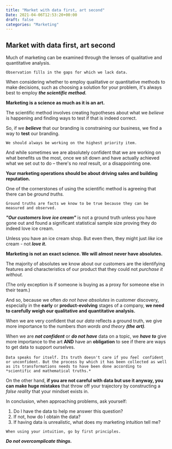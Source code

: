 ```yaml
---
title: "Market with data first, art second"
Date: 2021-04-06T12:53:20+00:00
draft: false
categories: "Marketing"
---
```

## Market with data first, art second

Much of marketing can be examined through the lenses of qualitative and quantitative analysis.

`Observation fills in the gaps for which we lack data.`

When considering whether to employ qualitative or quantitative methods to make decisions, such as choosing a solution for your problem, it's always best to employ ***the scientific method.***

**Marketing is a science as much as it is an art.**

The scientific method involves creating hypotheses about what we *believe* is happening and finding ways to test if that is indeed correct.

So, if we ***believe*** that our branding is constraining our business, we find a way to **test** our branding.

`We should always be working on the highest priority item.`

And while sometimes we are absolutely confident that we are working on what benefits us the most, once we sit down and have actually achieved what we set out to do – there's no *real* result, or a disappointing one.

**Your marketing operations should be about driving sales and building reputation.**

One of the cornerstones of using the scientific method is agreeing that there can be *ground truths.*

`Ground truths are facts we know to be true because they can be measured and observed.`

***"Our customers love ice cream"*** is not a ground truth unless you have gone out and found a significant statistical sample size proving they do indeed love ice cream.

Unless you have an ice cream shop. But even then, they might just *like* ice cream - not ***love it.***

**Marketing is not an exact science. We will almost never have absolutes.**

The majority of absolutes we know about our customers are the identifying features and characteristics of our product that they could not *purchase it without.*

(The only exception is if someone is buying as a proxy for someone else in their team.)

And so, because we often *do not have absolutes* in customer discovery, especially in the **early** or **product-evolving** stages of a company, **we need to carefully weigh our qualitative and quantitative analysis.**

When we are very confident that our *data* reflects a ground truth, we give more importance to the numbers *than words and theory **(the art)**.*

When we are ***not confident*** or ***do not have*** data on a topic, we ***have to*** give more importance to the art **AND** have an **obligation** to see if there are ways to get data to support ourselves.

`Data speaks for itself. Its truth doesn't care if you `*`feel `* `confident or unconfident. But the process by which it has been collected as well as its transformations needs to have been done according to *scientific and mathematical truths.*`

On the other hand, **if you are not careful with data but use it anyway, you can make huge mistakes** that throw off your trajectory by constructing a *false reality* that your mindset exists in.

In conclusion, when approaching problems, ask yourself:

1. Do I have the data to help me answer this question?
2. If not, how do I obtain the data?
3. If having data is unrealistic, what does my marketing intuition tell me?

`When using your intuition, go by first principles.`

***Do not overcomplicate things.***